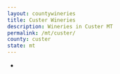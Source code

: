 ```yaml
---
layout: countywineries
title: Custer Wineries
description: Wineries in Custer MT
permalink: /mt/custer/
county: custer
state: mt
---
```

-
